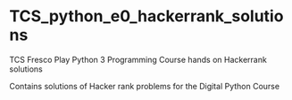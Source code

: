 # TCS_python_e0_hackerrank_solutions
TCS Fresco Play Python 3 Programming Course hands on Hackerrank solutions

Contains solutions of Hacker rank problems for the Digital Python Course
